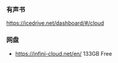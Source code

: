 ### 有声书

https://icedrive.net/dashboard/#/cloud


### 网盘

- https://infini-cloud.net/en/ 133GB Free
